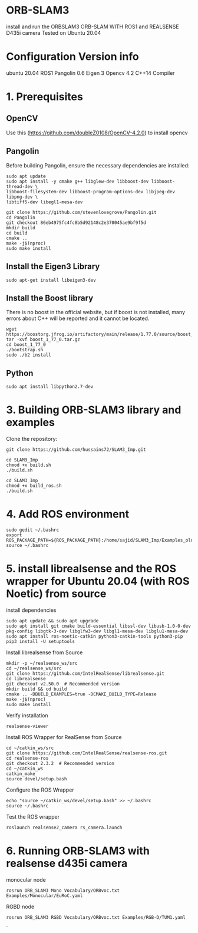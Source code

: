 # ORB-SLAM3 
install and run the ORBSLAM3
ORB-SLAM WITH ROS1 and REALSENSE D435i camera
Tested on Ubuntu 20.04
# Configuration Version info
ubuntu 20.04
ROS1
Pangolin 0.6
Eigen 3
Opencv 4.2
C++14 Compiler

# 1. Prerequisites

## OpenCV
Use this (https://github.com/doubleZ0108/OpenCV-4.2.0) to install opencv

## Pangolin
Before building Pangolin, ensure the necessary dependencies are installed:
```
sudo apt update
sudo apt install -y cmake g++ libglew-dev libboost-dev libboost-thread-dev \
libboost-filesystem-dev libboost-program-options-dev libjpeg-dev libpng-dev \
libtiff5-dev libegl1-mesa-dev
```
```
git clone https://github.com/stevenlovegrove/Pangolin.git
cd Pangolin
git checkout 86eb4975fc4fc8b5d92148c2e370045ae9bf9f5d
mkdir build
cd build
cmake ..
make -j$(nproc)
sudo make install
```
## Install the Eigen3 Library
```
sudo apt-get install libeigen3-dev

```
## Install the Boost library
There is no boost in the official website, but if boost is not installed, many errors about C++ will be reported and it cannot be located.
```
wget https://boostorg.jfrog.io/artifactory/main/release/1.77.0/source/boost_1_77_0.tar.gz
tar -xvf boost_1_77_0.tar.gz
cd boost_1_77_0
./bootstrap.sh
sudo ./b2 install
```
## Python
```
sudo apt install libpython2.7-dev
```
# 3. Building ORB-SLAM3 library and examples

Clone the repository:
```
git clone https://github.com/hussains72/SLAM3_Imp.git
```

```
cd SLAM3_Imp
chmod +x build.sh
./build.sh
```
```
cd SLAM3_Imp
chmod +x build_ros.sh
./build.sh
```
# 4. Add ROS environment
```
sudo gedit ~/.bashrc
export ROS_PACKAGE_PATH=${ROS_PACKAGE_PATH}:/home/sajid/SLAM3_Imp/Examples_old/ROS
source ~/.bashrc
```
# 5. install librealsense and the ROS wrapper for Ubuntu 20.04 (with ROS Noetic) from source

install dependencies
```
sudo apt update && sudo apt upgrade
sudo apt install git cmake build-essential libssl-dev libusb-1.0-0-dev pkg-config libgtk-3-dev libglfw3-dev libgl1-mesa-dev libglu1-mesa-dev
sudo apt install ros-noetic-catkin python3-catkin-tools python3-pip
pip3 install -U setuptools
```
Install librealsense from Source
```
mkdir -p ~/realsense_ws/src
cd ~/realsense_ws/src
git clone https://github.com/IntelRealSense/librealsense.git
cd librealsense
git checkout v2.50.0  # Recommended version
mkdir build && cd build
cmake .. -DBUILD_EXAMPLES=true -DCMAKE_BUILD_TYPE=Release
make -j$(nproc)
sudo make install
```
Verify installation
```
realsense-viewer
```
Install ROS Wrapper for RealSense from Source
```
cd ~/catkin_ws/src
git clone https://github.com/IntelRealSense/realsense-ros.git
cd realsense-ros
git checkout 2.3.2  # Recommended version
cd ~/catkin_ws
catkin_make
source devel/setup.bash
```
Configure the ROS Wrapper
```
echo "source ~/catkin_ws/devel/setup.bash" >> ~/.bashrc
source ~/.bashrc
```
Test the ROS wrapper
```
roslaunch realsense2_camera rs_camera.launch
```

# 6. Running ORB-SLAM3 with realsense d435i camera
monocular node

```
rosrun ORB_SLAM3 Mono Vocabulary/ORBvoc.txt Examples/Monocular/EuRoC.yaml
```
RGBD node
```
rosrun ORB_SLAM3 RGBD Vocabulary/ORBvoc.txt Examples/RGB-D/TUM1.yaml
```

`
